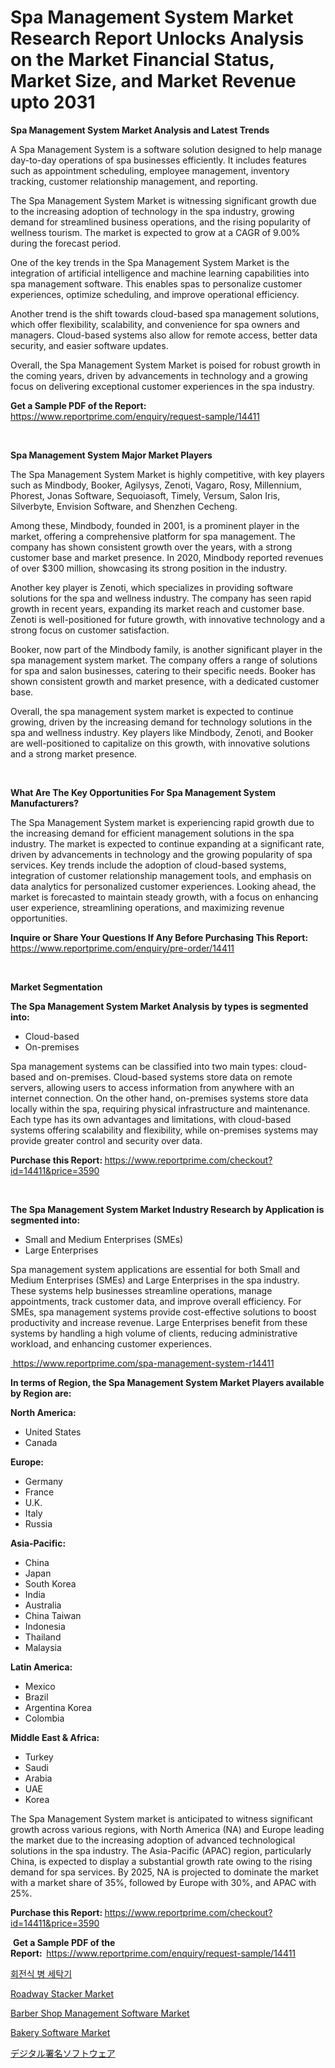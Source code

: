 <p><h1>Spa Management System Market Research Report Unlocks Analysis on the Market Financial Status, Market Size, and Market Revenue upto 2031</h1></p><p><strong>Spa Management System Market Analysis and Latest Trends</strong></p>
<p><p>A Spa Management System is a software solution designed to help manage day-to-day operations of spa businesses efficiently. It includes features such as appointment scheduling, employee management, inventory tracking, customer relationship management, and reporting.</p><p>The Spa Management System Market is witnessing significant growth due to the increasing adoption of technology in the spa industry, growing demand for streamlined business operations, and the rising popularity of wellness tourism. The market is expected to grow at a CAGR of 9.00% during the forecast period.</p><p>One of the key trends in the Spa Management System Market is the integration of artificial intelligence and machine learning capabilities into spa management software. This enables spas to personalize customer experiences, optimize scheduling, and improve operational efficiency.</p><p>Another trend is the shift towards cloud-based spa management solutions, which offer flexibility, scalability, and convenience for spa owners and managers. Cloud-based systems also allow for remote access, better data security, and easier software updates.</p><p>Overall, the Spa Management System Market is poised for robust growth in the coming years, driven by advancements in technology and a growing focus on delivering exceptional customer experiences in the spa industry.</p></p>
<p><strong>Get a Sample PDF of the Report:&nbsp;</strong> <a href="https://www.reportprime.com/enquiry/request-sample/14411">https://www.reportprime.com/enquiry/request-sample/14411</a></p>
<p>&nbsp;</p>
<p><strong>Spa Management System Major Market Players</strong></p>
<p><p>The Spa Management System Market is highly competitive, with key players such as Mindbody, Booker, Agilysys, Zenoti, Vagaro, Rosy, Millennium, Phorest, Jonas Software, Sequoiasoft, Timely, Versum, Salon Iris, Silverbyte, Envision Software, and Shenzhen Cecheng.</p><p>Among these, Mindbody, founded in 2001, is a prominent player in the market, offering a comprehensive platform for spa management. The company has shown consistent growth over the years, with a strong customer base and market presence. In 2020, Mindbody reported revenues of over $300 million, showcasing its strong position in the industry.</p><p>Another key player is Zenoti, which specializes in providing software solutions for the spa and wellness industry. The company has seen rapid growth in recent years, expanding its market reach and customer base. Zenoti is well-positioned for future growth, with innovative technology and a strong focus on customer satisfaction.</p><p>Booker, now part of the Mindbody family, is another significant player in the spa management system market. The company offers a range of solutions for spa and salon businesses, catering to their specific needs. Booker has shown consistent growth and market presence, with a dedicated customer base.</p><p>Overall, the spa management system market is expected to continue growing, driven by the increasing demand for technology solutions in the spa and wellness industry. Key players like Mindbody, Zenoti, and Booker are well-positioned to capitalize on this growth, with innovative solutions and a strong market presence.</p></p>
<p>&nbsp;</p>
<p><strong>What Are The Key Opportunities For Spa Management System Manufacturers?</strong></p>
<p><p>The Spa Management System market is experiencing rapid growth due to the increasing demand for efficient management solutions in the spa industry. The market is expected to continue expanding at a significant rate, driven by advancements in technology and the growing popularity of spa services. Key trends include the adoption of cloud-based systems, integration of customer relationship management tools, and emphasis on data analytics for personalized customer experiences. Looking ahead, the market is forecasted to maintain steady growth, with a focus on enhancing user experience, streamlining operations, and maximizing revenue opportunities.</p></p>
<p><strong>Inquire or Share Your Questions If Any Before Purchasing This Report:</strong> <a href="https://www.reportprime.com/enquiry/pre-order/14411">https://www.reportprime.com/enquiry/pre-order/14411</a></p>
<p>&nbsp;</p>
<p><strong>Market Segmentation</strong></p>
<p><strong>The Spa Management System Market Analysis by types is segmented into:</strong></p>
<p><ul><li>Cloud-based</li><li>On-premises</li></ul></p>
<p><p>Spa management systems can be classified into two main types: cloud-based and on-premises. Cloud-based systems store data on remote servers, allowing users to access information from anywhere with an internet connection. On the other hand, on-premises systems store data locally within the spa, requiring physical infrastructure and maintenance. Each type has its own advantages and limitations, with cloud-based systems offering scalability and flexibility, while on-premises systems may provide greater control and security over data.</p></p>
<p><strong>Purchase this Report:&nbsp;</strong><a href="https://www.reportprime.com/checkout?id=14411&price=3590">https://www.reportprime.com/checkout?id=14411&price=3590</a></p>
<p>&nbsp;</p>
<p><strong>The Spa Management System Market Industry Research by Application is segmented into:</strong></p>
<p><ul><li>Small and Medium Enterprises (SMEs)</li><li>Large Enterprises</li></ul></p>
<p><p>Spa management system applications are essential for both Small and Medium Enterprises (SMEs) and Large Enterprises in the spa industry. These systems help businesses streamline operations, manage appointments, track customer data, and improve overall efficiency. For SMEs, spa management systems provide cost-effective solutions to boost productivity and increase revenue. Large Enterprises benefit from these systems by handling a high volume of clients, reducing administrative workload, and enhancing customer experiences.</p></p>
<p><a href="https://www.reportprime.com/spa-management-system-r14411">&nbsp;https://www.reportprime.com/spa-management-system-r14411</a></p>
<p><strong>In terms of Region, the Spa Management System Market Players available by Region are:</strong></p>
<p>
    <p> <strong> North America: </strong>
        <ul>
            <li>United States</li>
            <li>Canada</li>
        </ul>
        </p> 
    <p> <strong> Europe: </strong>
        <ul>
            <li>Germany</li>
            <li>France</li>
            <li>U.K.</li>
            <li>Italy</li>
            <li>Russia</li>
        </ul>
        </p> 
    <p> <strong> Asia-Pacific: </strong>
        <ul>
            <li>China</li>
            <li>Japan</li>
            <li>South Korea</li>
            <li>India</li>
            <li>Australia</li>
            <li>China Taiwan</li>
            <li>Indonesia</li>
            <li>Thailand</li>
            <li>Malaysia</li>
        </ul>
        </p> 
    <p> <strong> Latin America: </strong>
        <ul>
            <li>Mexico</li>
            <li>Brazil</li>
            <li>Argentina Korea</li>
            <li>Colombia</li>
        </ul>
        </p> 
    <p> <strong> Middle East & Africa: </strong>
        <ul>
            <li>Turkey</li>
            <li>Saudi</li>
            <li>Arabia</li>
            <li>UAE</li>
            <li>Korea</li>
        </ul>
    </p>
    </p>
<p><p>The Spa Management System market is anticipated to witness significant growth across various regions, with North America (NA) and Europe leading the market due to the increasing adoption of advanced technological solutions in the spa industry. The Asia-Pacific (APAC) region, particularly China, is expected to display a substantial growth rate owing to the rising demand for spa services. By 2025, NA is projected to dominate the market with a market share of 35%, followed by Europe with 30%, and APAC with 25%.</p></p>
<p><strong>Purchase this Report: </strong><a href="https://www.reportprime.com/checkout?id=14411&price=3590">https://www.reportprime.com/checkout?id=14411&price=3590</a></p>
<p>&nbsp;<strong>Get a Sample PDF of the Report:&nbsp;&nbsp;</strong><a href="https://www.reportprime.com/enquiry/request-sample/14411">https://www.reportprime.com/enquiry/request-sample/14411</a></p>
<p><strong></strong></p>
<p><p><a href="https://medium.com/@caseysheehand5/%ED%9A%8C%EC%A0%84%EC%8B%9D-%EB%B3%91-%EC%84%B8%EC%B2%99%EA%B8%B0-%EC%8B%9C%EC%9E%A5-%EA%B7%9C%EB%AA%A8-%EC%A0%90%EC%9C%A0%EC%9C%A8-%EB%B0%8F-%ED%8A%B8%EB%A0%8C%EB%93%9C-%EB%B6%84%EC%84%9D-%EB%B3%B4%EA%B3%A0%EC%84%9C-%EC%B5%9C%EC%A2%85-%EC%82%AC%EC%9A%A9%EC%B2%98-%EC%A0%9C%EC%95%BD-%EC%82%B0%EC%97%85-%EC%8B%9D%ED%92%88-%EC%82%B0%EC%97%85-%ED%99%94%EC%9E%A5%ED%92%88-%EC%82%B0%EC%97%85-%EA%B8%B0%ED%83%80-%EC%9B%90%EB%A3%8C%EB%B3%84-%EB%B0%8F-2031%EB%85%84%EA%B9%8C%EC%A7%80-%EC%98%88%EC%B8%A1%EA%B9%8C%EC%A7%80-46f8fae624e5">회전식 병 세탁기</a></p><p><a href="https://medium.com/@madw10245644/global-roadway-stacker-market-is-projected-to-grow-at-a-cagr-of-7-3-887a4ac69294">Roadway Stacker Market</a></p><p><a href="https://github.com/waylose1223/Market-Research-Report-List-1/blob/main/barber-shop-management-software-market.md">Barber Shop Management Software Market</a></p><p><a href="https://github.com/sardarp081/Market-Research-Report-List-1/blob/main/bakery-software-market.md">Bakery Software Market</a></p><p><a href="https://medium.com/@thomassandoval55/%E3%83%87%E3%82%B8%E3%82%BF%E3%83%AB%E7%BD%B2%E5%90%8D%E3%82%BD%E3%83%95%E3%83%88%E3%82%A6%E3%82%A7%E3%82%A2%E5%B8%82%E5%A0%B4%E3%81%AE%E8%A6%8F%E6%A8%A1-%E5%B8%82%E5%A0%B4%E3%82%BB%E3%82%B0%E3%83%A1%E3%83%B3%E3%83%86%E3%83%BC%E3%82%B7%E3%83%A7%E3%83%B3-%E5%B8%82%E5%A0%B4%E5%8B%95%E5%90%91-%E6%88%90%E9%95%B7%E5%88%86%E6%9E%90%E3%81%AE2031%E5%B9%B4%E3%81%BE%E3%81%A7%E3%81%AE%E4%BA%88%E6%B8%AC-cfdc3d2dd4d0">デジタル署名ソフトウェア</a></p></p>